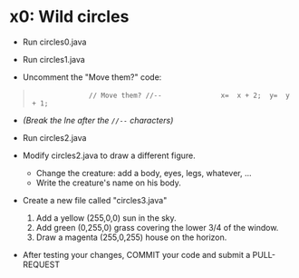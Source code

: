# x0:  Wild circles

* Run circles0.java

* Run circles1.java 
* Uncomment the "Move them?" code: 
>`              // Move them? //--`
>`              x=  x + 2;  y=  y + 1;`
   * _(Break the lne after the `//--` characters)_

* Run circles2.java
* Modify circles2.java to draw a different figure.
    * Change the creature:  add a body, eyes, legs, whatever, ...
    * Write the creature's name on his body.
    
* Create a new file called "circles3.java"
    1. Add a yellow (255,0,0) sun in the sky.
    2. Add green (0,255,0) grass covering the lower 3/4 of the window.
    3. Draw a magenta (255,0,255) house on the horizon.

* After testing your changes, COMMIT your code and submit a PULL-REQUEST

